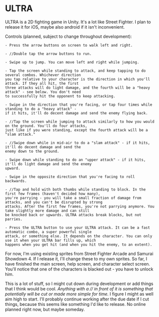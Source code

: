 # ULTRA

ULTRA is a 2D fighting game in Unity. It's a lot like Street Fighter. I plan to release it for iOS, maybe also android if it isn't inconvenient.

Controls (planned, subject to change throughout development):

    - Press the arrow buttons on screen to walk left and right.

    - //Double tap the arrow buttons to run.

    - Swipe up to jump. You can move left and right while jumping.

    - Tap the screen while standing to attack, and keep tapping to do several combos. Whichever direction
    you tap relative to your character is the direction in which you'll attack. If they all hit, the first 
    three attacks will do light damage, and the fourth will be a "heavy attack" - see below. You don't need 
    to successfully hit the opponent to keep attacking.

    - Swipe in the direction that you're facing, or tap four times while standing to do a "heavy attack" - 
    if it hits, it'll do decent damage and send the enemy flying back.

    - //Tap the screen while jumping to attack similarly to how you would on the ground. You'll do four attacks, 
    just like if you were standing, except the fourth attack will be a "slam attack." 

    - //Swipe down while in mid-air to do a "slam attack" - if it hits, it'll do decent damage and send the 
    enemy down to the ground.   
 
    - Swipe down while standing to do an "upper attack" - if it hits, it'll do light damage and send the enemy 
    upward.

    - Swipe in the opposite direction that you're facing to roll backwards.
    
    - //Tap and hold with both thumbs while standing to block. In the first few frames (haven't decided how many),
    you're parrying - you will take a small fraction of damage from attacks, and you can't be disrupted by strong 
    attacks. After the first few frames, you're not parrying anymore. You take slightly more damage and can still 
    be knocked back or upwards. ULTRA attacks break blocks, but not parries. 

    - Press the ULTRA button to use your ULTRA attack. It can be a fast automatic combo, a super powerful single 
    attack, or something else. It depends on the character. You can only use it when your ULTRA bar fills up, which 
    happens when you get hit (and when you hit the enemy, to an extent).

For now, I'm using existing sprites from Street Fighter Arcade and Samurai Showdown 4. If I release it, I'll change these to my own sprites. So far, I have finished the main screen, help screen, and character select screen. You'll notice that one of the characters is blacked out - you have to unlock him.

This is a lot of stuff, so I might cut down during development or add things that I think would be cool. *Anything with a // in front of it is something that potentially will be cut or made more simple for time.* I figure I might as well aim high to start. I'll probably continue working after the due date if I cut things, because this seems like something I'd like to release. No online planned right now, but maybe someday.
